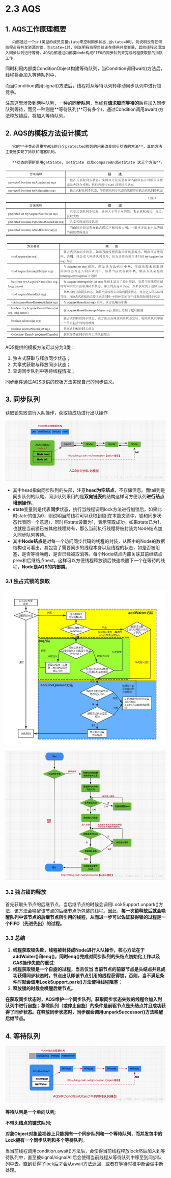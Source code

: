 # 2.3 AQS

## 1. AQS工作原理概要

       内部通过一个int类型的成员变量state来控制同步状态,当state=0时，则说明没有任何线程占有共享资源的锁，当state=1时，则说明有线程目前正在使用共享变量，其他线程必须加入同步队列进行等待，AQS内部通过内部类Node构成FIFO的同步队列来完成线程获取锁的排队工作;

同时利用内部类ConditionObject构建等待队列，当Condition调用wait\(\)方法后，线程将会加入等待队列中，

而当Condition调用signal\(\)方法后，线程将从等待队列转移动同步队列中进行锁竞争。

注意这里涉及到两种队列，一种的**同步队列**，当线程**请求锁而等待的**后将加入同步队列等待，而另一种则是**等待队列\(**可有多个\)，通过Condition调用await\(\)方法释放锁后，将加入等待队列。

## 2. AQS的模板方法设计模式

       它的**子类必须重写AQS的几个protected修饰的用来改变同步状态的方法**，其他方法主要是实现了排队和阻塞机制。

       **状态的更新使用getState, setState 以及compareAndSetState 这三个方法**。

![AQS&#x53EF;&#x91CD;&#x5199;&#x7684;&#x65B9;&#x6CD5;](../../.gitbook/assets/image%20%28161%29.png)

![AQS&#x63D0;&#x4F9B;&#x7684;&#x6A21;&#x677F;&#x65B9;&#x6CD5;](../../.gitbook/assets/image%20%2891%29.png)

AQS提供的模板方法可以分为3类：

1. 独占式获取与释放同步状态；
2. 共享式获取与释放同步状态；
3. 查询同步队列中等待线程情况；

同步组件通过AQS提供的模板方法实现自己的同步语义。

## 3. 同步队列

 获取锁失败进行入队操作，获取锁成功进行出队操作

![&#x540C;&#x6B65;&#x961F;&#x5217;&#x6A21;&#x578B;](../../.gitbook/assets/image%20%2889%29.png)

* 其中head指向同步队列的头部，注意**head为空结点**，不存储信息。而tail则是同步队列的队尾，同步队列采用的是**双向链表**的结构这样可方便队列**进行结点增删操作**。
* **state**变量则是代表**同步**状态，执行当线程调用lock方法进行加锁后，如果此时state的值为0，则说明当前线程可以获取到锁\(在本篇文章中，锁和同步状态代表同一个意思\)，同时将state设置为1，表示获取成功。如果state已为1，也就是当前锁已被其他线程持有，那么当前执行线程将被封装为Node结点加入同步队列等待。
* 其中**Node结点**是对每一个访问同步代码的线程的封装，从图中的Node的数据结构也可看出，其包含了需要同步的线程本身以及线程的状态，如是否被阻塞，是否等待唤醒，是否已经被取消等。每个Node结点内部关联其前继结点prev和后继结点next，这样可以方便线程释放锁后快速唤醒下一个在等待的线程，**Node是AQS的内部类**。

### 3.1  独占式锁的获取

![](../../.gitbook/assets/image%20%28135%29.png)

![](../../.gitbook/assets/image%20%28101%29.png)

### 3.2 独占锁的释放

 首先获取头节点的后继节点，当后继节点的时候会调用LookSupport.unpark\(\)方法，该方法会唤醒该节点的后继节点所包装的线程。因此，**每一次锁释放后就会唤醒队列中该节点的后继节点所引用的线程，从而进一步可以佐证获得锁的过程是一个FIFO（先进先出）的过程。**

### **3.3 总结**

1. **线程获取锁失败，线程被封装成Node进行入队操作，核心方法在于addWaiter\(\)和enq\(\)，同时enq\(\)完成对同步队列的头结点初始化工作以及CAS操作失败的重试**;
2. **线程获取锁是一个自旋的过程，当且仅当 当前节点的前驱节点是头结点并且成功获得同步状态时，节点出队即该节点引用的线程获得锁，否则，当不满足条件时就会调用LookSupport.park\(\)方法使得线程阻塞**；
3. **释放锁的时候会唤醒后继节点。**

 **在获取同步状态时，AQS维护一个同步队列，获取同步状态失败的线程会加入到队列中进行自旋；移除队列（或停止自旋）的条件是前驱节点是头结点并且成功获得了同步状态。在释放同步状态时，同步器会调用unparkSuccessor\(\)方法唤醒后继节点。**

## 4. 等待队列

![&#x7B49;&#x5F85;&#x961F;&#x5217;](../../.gitbook/assets/image%20%2810%29.png)

**等待队列是一个单向队列;**

 **不带头结点的链式队列;**

 **对象Object对象监视器上只能拥有一个同步队列和一个等待队列，而并发包中的Lock拥有一个同步队列和多个等待队列**。

 当当前线程调用condition.await\(\)方法后，会使得当前线程释放lock然后加入到等待队列中，直至被signal/signalAll后会使得当前线程从等待队列中移至到同步队列中去，直到获得了lock后才会从await方法返回，或者在等待时被中断会做中断处理。


